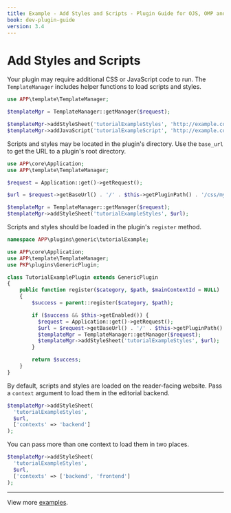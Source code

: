 ```yaml
---
title: Example - Add Styles and Scripts - Plugin Guide for OJS, OMP and OPS
book: dev-plugin-guide
version: 3.4
---
```


# Add Styles and Scripts

Your plugin may require additional CSS or JavaScript code to run. The `TemplateManager` includes helper functions to load scripts and styles.

```php
use APP\template\TemplateManager;

$templateMgr = TemplateManager::getManager($request);

$templateMgr->addStyleSheet('tutorialExampleStyles', 'http://example.com/my-css.css');
$templateMgr->addJavaScript('tutorialExampleScript', 'http://example.com/my-script.js');
```

Scripts and styles may be located in the plugin's directory. Use the `base_url` to get the URL to a plugin's root directory.

```php
use APP\core\Application;
use APP\template\TemplateManager;

$request = Application::get()->getRequest();

$url = $request->getBaseUrl() . '/' . $this->getPluginPath() . '/css/my-css.css';

$templateMgr = TemplateManager::getManager($request);
$templateMgr->addStyleSheet('tutorialExampleStyles', $url);
```

Scripts and styles should be loaded in the plugin's `register` method.

```php
namespace APP\plugins\generic\tutorialExample;

use APP\core\Application;
use APP\template\TemplateManager;
use PKP\plugins\GenericPlugin;

class TutorialExamplePlugin extends GenericPlugin
{
    public function register($category, $path, $mainContextId = NULL)
    {
        $success = parent::register($category, $path);

        if ($success && $this->getEnabled()) {
          $request = Application::get()->getRequest();
          $url = $request->getBaseUrl() . '/' . $this->getPluginPath() . '/css/my-css.css';
          $templateMgr = TemplateManager::getManager($request);
          $templateMgr->addStyleSheet('tutorialExampleStyles', $url);
        }

        return $success;
    }
}
```

By default, scripts and styles are loaded on the reader-facing website. Pass a `context` argument to load them in the editorial backend.

```php
$templateMgr->addStyleSheet(
  'tutorialExampleStyles',
  $url,
  ['contexts' => 'backend']
);
```

You can pass more than one context to load them in two places.


```php
$templateMgr->addStyleSheet(
  'tutorialExampleStyles',
  $url,
  ['contexts' => ['backend', 'frontend']
);
```

---

View more [examples](./examples).
